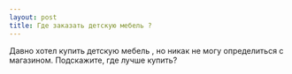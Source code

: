 ```yaml
---
layout: post 
title: Где заказать детскую мебель ? 
--- 
```

Давно хотел купить детскую мебель , но никак не могу определиться с магазином. Подскажите, где лучше купить?
